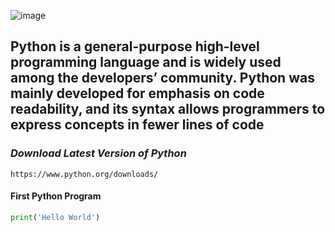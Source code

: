 
![image](https://github.com/user-attachments/assets/9bf5eb3b-6a86-4041-ad4e-636e9f203390)


## <p>Python is a general-purpose high-level programming language and is widely used among the developers’ community. Python was mainly developed for emphasis on code readability, and its syntax allows programmers to express concepts in fewer lines of code</p>

### *Download Latest Version of Python*

```
https://www.python.org/downloads/
```
#### First Python Program
``` python
print('Hello World')
```
